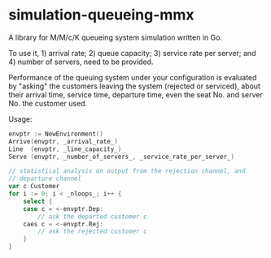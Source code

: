 # simulation-queueing-mmx
A library for M/M/c/K queueing system simulation written in Go.

To use it, 1) arrival rate; 2) queue capacity; 3) service rate per server; and 4) number of servers, need to be provided.

Performance of the queuing system under your configuration is evaluated by "asking" the customers leaving the system (rejected or serviced), about their arrival time, service time, departure time, even the seat No. and server No. the customer used.

Usage:
```go
envptr := NewEnvironment()
Arrive(envptr, _arrival_rate_)
Line  (envptr, _line_capacity_)
Serve (envptr, _number_of_servers_, _service_rate_per_server_)

// statistical analysis on output from the rejection channel, and
// departure channel
var c Customer
for i := 0; i < _nloops_; i++ {
	select {
	case c = <-envptr.Dep:
		// ask the departed customer c
	caes c = <-envptr.Rej:
		// ask the rejected customer c
	}
}
```
